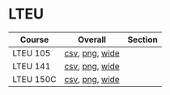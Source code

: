 # LTEU

| Course | Overall | Section |
| ------ | ------- | ------- |
| LTEU 105 | [csv](https://github.com/UCSD-Historical-Enrollment-Data/2025Winter/blob/main/overall/LTEU%20105.csv), [png](https://raw.githubusercontent.com/UCSD-Historical-Enrollment-Data/2025Winter/main/plot_overall/LTEU%20105.png), [wide](https://raw.githubusercontent.com/UCSD-Historical-Enrollment-Data/2025Winter/main/plot_overall_wide/LTEU%20105.png) |  |
| LTEU 141 | [csv](https://github.com/UCSD-Historical-Enrollment-Data/2025Winter/blob/main/overall/LTEU%20141.csv), [png](https://raw.githubusercontent.com/UCSD-Historical-Enrollment-Data/2025Winter/main/plot_overall/LTEU%20141.png), [wide](https://raw.githubusercontent.com/UCSD-Historical-Enrollment-Data/2025Winter/main/plot_overall_wide/LTEU%20141.png) |  |
| LTEU 150C | [csv](https://github.com/UCSD-Historical-Enrollment-Data/2025Winter/blob/main/overall/LTEU%20150C.csv), [png](https://raw.githubusercontent.com/UCSD-Historical-Enrollment-Data/2025Winter/main/plot_overall/LTEU%20150C.png), [wide](https://raw.githubusercontent.com/UCSD-Historical-Enrollment-Data/2025Winter/main/plot_overall_wide/LTEU%20150C.png) |  |
